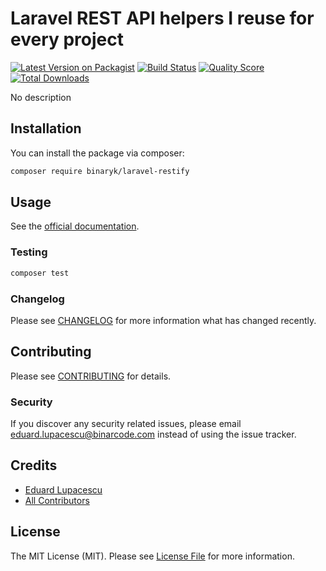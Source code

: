 # Laravel REST API helpers I reuse for every project

[![Latest Version on Packagist](https://img.shields.io/packagist/v/binaryk/laravel-restify.svg?style=flat-square)](https://packagist.org/packages/binaryk/laravel-restify)
[![Build Status](https://img.shields.io/travis/binaryk/laravel-restify/master.svg?style=flat-square)](https://travis-ci.org/binaryk/laravel-restify)
[![Quality Score](https://img.shields.io/scrutinizer/g/binaryk/laravel-restify.svg?style=flat-square)](https://scrutinizer-ci.com/g/binaryk/laravel-restify)
[![Total Downloads](https://img.shields.io/packagist/dt/binaryk/laravel-restify.svg?style=flat-square)](https://packagist.org/packages/binaryk/laravel-restify)

No description 

## Installation

You can install the package via composer:

```bash
composer require binaryk/laravel-restify
```

## Usage

See the [official documentation](https://binaryk.github.io/laravel-restify/).

### Testing

``` bash
composer test
```

### Changelog

Please see [CHANGELOG](CHANGELOG.md) for more information what has changed recently.

## Contributing

Please see [CONTRIBUTING](CONTRIBUTING.md) for details.

### Security

If you discover any security related issues, please email eduard.lupacescu@binarcode.com instead of using the issue tracker.

## Credits

- [Eduard Lupacescu](https://github.com/binaryk)
- [All Contributors](../../contributors)

## License

The MIT License (MIT). Please see [License File](LICENSE.md) for more information.

